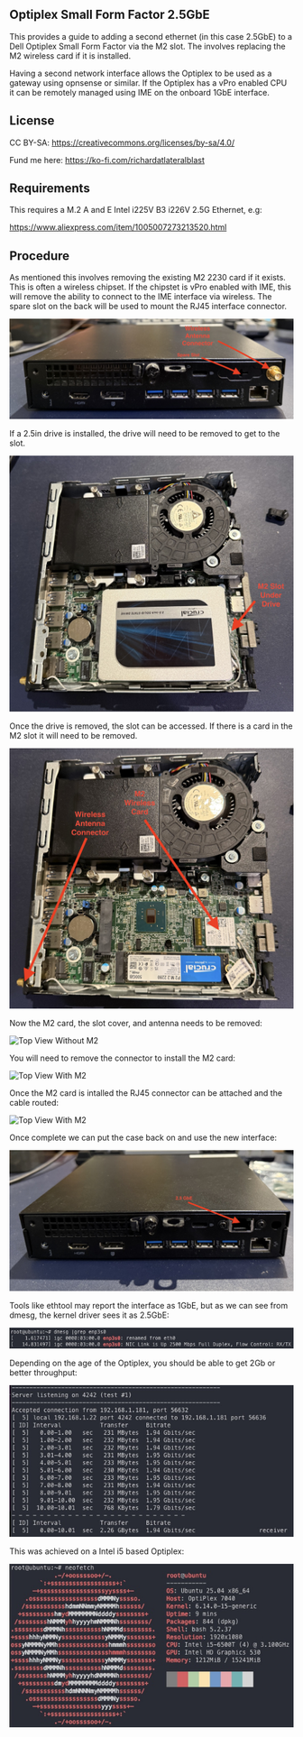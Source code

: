 Optiplex Small Form Factor 2.5GbE
---------------------------------

This provides a guide to adding a second ethernet (in this case 2.5GbE)
to a Dell Optiplex Small Form Factor via the M2 slot. The involves
replacing the M2 wireless card if it is installed.

Having a second network interface allows the Optiplex to be used as a gateway
using opnsense or similar. If the Optiplex has a vPro enabled CPU it can be
remotely managed using IME on the onboard 1GbE interface.

License
-------

CC BY-SA: https://creativecommons.org/licenses/by-sa/4.0/

Fund me here: https://ko-fi.com/richardatlateralblast

Requirements
------------

This requires a M.2 A and E Intel i225V B3 i226V 2.5G Ethernet, e.g:

https://www.aliexpress.com/item/1005007273213520.html

Procedure
---------

As mentioned this involves removing the existing M2 2230 card if it exists.
This is often a wireless chipset. If the chipstet is vPro enabled with IME,
this will remove the ability to connect to the IME interface via wireless.
The spare slot on the back will be used to mount the RJ45 interface connector.

![Rear View Beforehand](https://raw.githubusercontent.com/lateralblast/OptiplexSmallFormFactor2.5GbE/master/rear_before.jpeg)

If a 2.5in drive is installed, the drive will need to be removed to get to the slot.

![Top View With Drive](https://raw.githubusercontent.com/lateralblast/OptiplexSmallFormFactor2.5GbE/master/top_view_with_drive.jpeg)

Once the drive is removed, the slot can be accessed. If there is a card in the M2
slot it will need to be removed.

![Top View Without Drive](https://raw.githubusercontent.com/lateralblast/OptiplexSmallFormFactor2.5GbE/master/top_view_without_drive.jpeg)

Now the M2 card, the slot cover, and antenna needs to be removed:

![Top View Without M2](https://raw.githubusercontent.com/lateralblast/OptiplexSmallFormFactor2.5GbE/master/top_view_without_m2.jpeg)

You will need to remove the connector to install the M2 card:

![Top View With M2](https://raw.githubusercontent.com/lateralblast/OptiplexSmallFormFactor2.5GbE/master/top_view_with_m2.jpeg)

Once the M2 card is intalled the RJ45 connector can be attached and the cable routed:

![Top View With M2](https://raw.githubusercontent.com/lateralblast/OptiplexSmallFormFactor2.5GbE/master/top_view_with_m2_and_cable.jpeg)

Once complete we can put the case back on and use the new interface:

![Rear View With UTP](https://raw.githubusercontent.com/lateralblast/OptiplexSmallFormFactor2.5GbE/master/rear_view_with_utp.jpeg)

Tools like ethtool may report the interface as 1GbE, but as we can see from
dmesg, the kernel driver sees it as 2.5GbE:

![Kernel Output](https://raw.githubusercontent.com/lateralblast/OptiplexSmallFormFactor2.5GbE/master/dmesg_output.jpeg)

Depending on the age of the Optiplex, you should be able to get 2Gb or better throughput:

![Kernel Output](https://raw.githubusercontent.com/lateralblast/OptiplexSmallFormFactor2.5GbE/master/iperf3_output.jpeg)

This was achieved on a Intel i5 based Optiplex:

![Neofetch Output](https://raw.githubusercontent.com/lateralblast/OptiplexSmallFormFactor2.5GbE/master/neofetch_output.jpeg)
